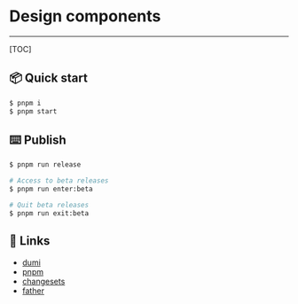 # Design components

---

[TOC]

## 📦 Quick start
```bash
$ pnpm i
$ pnpm start
```

## ⌨️ Publish
```bash
$ pnpm run release

# Access to beta releases
$ pnpm run enter:beta

# Quit beta releases
$ pnpm run exit:beta
```

## 🔗 Links
- [dumi](https://d.umijs.org/)
- [pnpm](https://pnpm.io/)
- [changesets](https://github.com/changesets/changesets)
- [father](https://github.com/umijs/father)
